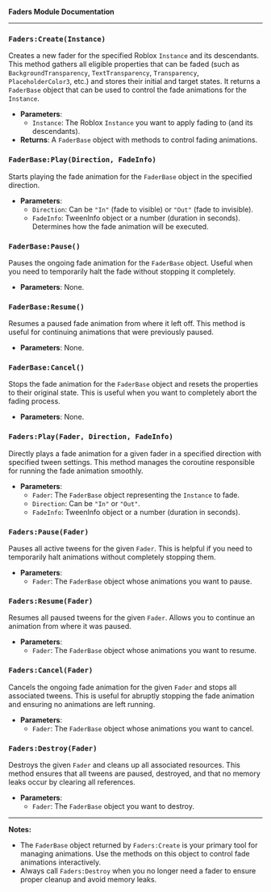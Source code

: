 **Faders Module Documentation**

---

### **`Faders:Create(Instance)`**

Creates a new fader for the specified Roblox `Instance` and its descendants. This method gathers all eligible properties that can be faded (such as `BackgroundTransparency`, `TextTransparency`, `Transparency`, `PlaceholderColor3`, etc.) and stores their initial and target states. It returns a `FaderBase` object that can be used to control the fade animations for the `Instance`.

- **Parameters**:
  - `Instance`: The Roblox `Instance` you want to apply fading to (and its descendants).
- **Returns**: A `FaderBase` object with methods to control fading animations.

### **`FaderBase:Play(Direction, FadeInfo)`**

Starts playing the fade animation for the `FaderBase` object in the specified direction. 

- **Parameters**:
  - `Direction`: Can be `"In"` (fade to visible) or `"Out"` (fade to invisible).
  - `FadeInfo`: TweenInfo object or a number (duration in seconds). Determines how the fade animation will be executed.

### **`FaderBase:Pause()`**

Pauses the ongoing fade animation for the `FaderBase` object. Useful when you need to temporarily halt the fade without stopping it completely.

- **Parameters**: None.

### **`FaderBase:Resume()`**

Resumes a paused fade animation from where it left off. This method is useful for continuing animations that were previously paused.

- **Parameters**: None.

### **`FaderBase:Cancel()`**

Stops the fade animation for the `FaderBase` object and resets the properties to their original state. This is useful when you want to completely abort the fading process.

- **Parameters**: None.

### **`Faders:Play(Fader, Direction, FadeInfo)`**

Directly plays a fade animation for a given fader in a specified direction with specified tween settings. This method manages the coroutine responsible for running the fade animation smoothly.

- **Parameters**:
  - `Fader`: The `FaderBase` object representing the `Instance` to fade.
  - `Direction`: Can be `"In"` or `"Out"`.
  - `FadeInfo`: TweenInfo object or a number (duration in seconds).

### **`Faders:Pause(Fader)`**

Pauses all active tweens for the given `Fader`. This is helpful if you need to temporarily halt animations without completely stopping them.

- **Parameters**:
  - `Fader`: The `FaderBase` object whose animations you want to pause.

### **`Faders:Resume(Fader)`**

Resumes all paused tweens for the given `Fader`. Allows you to continue an animation from where it was paused.

- **Parameters**:
  - `Fader`: The `FaderBase` object whose animations you want to resume.

### **`Faders:Cancel(Fader)`**

Cancels the ongoing fade animation for the given `Fader` and stops all associated tweens. This is useful for abruptly stopping the fade animation and ensuring no animations are left running.

- **Parameters**:
  - `Fader`: The `FaderBase` object whose animations you want to cancel.

### **`Faders:Destroy(Fader)`**

Destroys the given `Fader` and cleans up all associated resources. This method ensures that all tweens are paused, destroyed, and that no memory leaks occur by clearing all references.

- **Parameters**:
  - `Fader`: The `FaderBase` object you want to destroy.

---

**Notes:**
- The `FaderBase` object returned by `Faders:Create` is your primary tool for managing animations. Use the methods on this object to control fade animations interactively.
- Always call `Faders:Destroy` when you no longer need a fader to ensure proper cleanup and avoid memory leaks.
